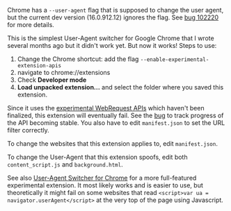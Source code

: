 Chrome has a `--user-agent` flag that is supposed to change the user agent, but the current dev version (16.0.912.12) ignores the flag. See [bug 102220](http://crbug.com/102220) for more details.

This is the simplest User-Agent switcher for Google Chrome that I wrote several months ago but it didn't work yet. But now it works! Steps to use:

1. Change the Chrome shortcut: add the flag `--enable-experimental-extension-apis`
2. navigate to chrome://extensions
3. Check **Developer mode**
4. **Load unpacked extension...** and select the folder where you saved this extension.

Since it uses the [experimental WebRequest APIs](http://code.google.com/chrome/extensions/experimental.webRequest.html) which haven't been finalized, this extension will eventually fail. See the [bug](http://code.google.com/p/chromium/issues/detail?id=60101) to track progress of the API becoming stable. You also have to edit `manifest.json` to set the URL filter correctly.

To change the websites that this extension applies to, edit `manifest.json`.

To change the User-Agent that this extension spoofs, edit both `content_script.js` and `background.html`.

See also [User-Agent Switcher for Chrome](http://spoofer-extension.appspot.com/) for a more full-featured experimental extension. It most likely works and is easier to use, but theoretically it might fail on some websites that read `<script>var ua = navigator.userAgent</script>` at the very top of the page using Javascript.
